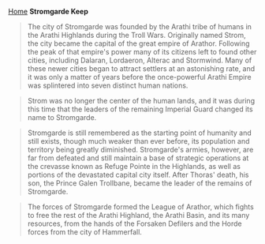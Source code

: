 [Home](../index.md)
**Stromgarde Keep**
> The city of Stromgarde was founded by the Arathi tribe of humans in the Arathi Highlands during the Troll Wars. Originally named Strom, the city became the capital of the great empire of Arathor. Following the peak of that empire's power many of its citizens left to found other cities, including Dalaran, Lordaeron, Alterac and Stormwind. Many of these newer cities began to attract settlers at an astonishing rate, and it was only a matter of years before the once-powerful Arathi Empire was splintered into seven distinct human nations.

> Strom was no longer the center of the human lands, and it was during this time that the leaders of the remaining Imperial Guard changed its name to Stromgarde.

> Stromgarde is still remembered as the starting point of humanity and still exists, though much weaker than ever before, its population and territory being greatly diminished. Stromgarde's armies, however, are far from defeated and still maintain a base of strategic operations at the crevasse known as Refuge Pointe in the Highlands, as well as portions of the devastated capital city itself. After Thoras' death, his son, the Prince Galen Trollbane, became the leader of the remains of Stromgarde.

> The forces of Stromgarde formed the League of Arathor, which fights to free the rest of the Arathi Highland, the Arathi Basin, and its many resources, from the hands of the Forsaken Defilers and the Horde forces from the city of Hammerfall.